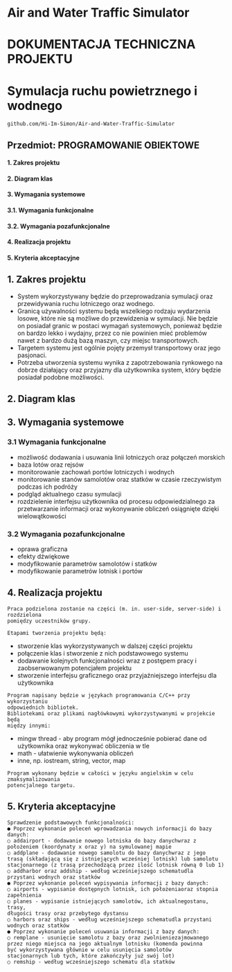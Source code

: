 # Air and Water Traffic Simulator

# DOKUMENTACJA TECHNICZNA PROJEKTU

# Symulacja ruchu powietrznego i wodnego

```
github.com/Hi-Im-Simon/Air-and-Water-Traffic-Simulator
```
## Przedmiot: PROGRAMOWANIE OBIEKTOWE

#### 1. Zakres projektu

#### 2. Diagram klas

#### 3. Wymagania systemowe

#### 3.1. Wymagania funkcjonalne

#### 3.2. Wymagania pozafunkcjonalne

#### 4. Realizacja projektu

#### 5. Kryteria akceptacyjne

## 1. Zakres projektu

- System wykorzystywany będzie do przeprowadzania symulacji oraz przewidywania
    ruchu lotniczego oraz wodnego.
- Granicą używalności systemu będą wszelkiego rodzaju wydarzenia losowe, które nie
    są możliwe do przewidzenia w symulacji. Nie będzie on posiadał granic w postaci
    wymagań systemowych, ponieważ będzie on bardzo lekko i wydajny, przez co nie
    powinien mieć problemów nawet z bardzo dużą bazą maszyn, czy miejsc
    transportowych.
- Targetem systemu jest ogólnie pojęty przemysł transportowy oraz jego pasjonaci.
- Potrzeba utworzenia systemu wynika z zapotrzebowania rynkowego na dobrze
    działający oraz przyjazny dla użytkownika system, który będzie posiadał podobne
    możliwości.


## 2. Diagram klas


## 3. Wymagania systemowe

### 3.1 Wymagania funkcjonalne

- możliwość dodawania i usuwania linii lotniczych oraz połączeń morskich
- baza lotów oraz rejsów
- monitorowanie zachowań portów lotniczych i wodnych
- monitorowanie stanów samolotów oraz statków w czasie rzeczywistym
    podczas ich podróży
- podgląd aktualnego czasu symulacji
- rozdzielenie interfejsu użytkownika od procesu odpowiedzialnego za
    przetwarzanie informacji oraz wykonywanie obliczeń osiągnięte dzięki
    wielowątkowości

### 3.2 Wymagania pozafunkcjonalne

- oprawa graficzna
- efekty dźwiękowe
- modyfikowanie parametrów samolotów i statków
- modyfikowanie parametrów lotnisk i portów


## 4. Realizacja projektu

```
Praca podzielona zostanie na części (m. in. user-side, server-side) i rozdzielona
pomiędzy uczestników grupy.
```
```
Etapami tworzenia projektu będą:
```
- stworzenie klas wykorzystywanych w dalszej części projektu
- połączenie klas i stworzenie z nich podstawowego systemu
- dodawanie kolejnych funkcjonalności wraz z postępem pracy i
    zaobserwowanym potencjałem projektu
- stworzenie interfejsu graficznego oraz przyjaźniejszego interfejsu dla
    użytkownika

```
Program napisany będzie w językach programowania C/C++ przy wykorzystaniu
odpowiednich bibliotek.
Bibliotekami oraz plikami nagłówkowymi wykorzystywanymi w projekcie będą
między innymi:
```
- mingw thread - aby program mógł jednocześnie pobierać dane od
    użytkownika oraz wykonywać obliczenia w tle
- math - ułatwienie wykonywania obliczeń
- inne, np. iostream, string, vector, map

```
Program wykonany będzie w całości w języku angielskim w celu zmaksymalizowania
potencjalnego targetu.
```

## 5. Kryteria akceptacyjne

```
Sprawdzenie podstawowych funkcjonalności:
● Poprzez wykonanie poleceń wprowadzania nowych informacji do bazy
danych:
○ addairport - dodawanie nowego lotniska do bazy danychwraz z
położeniem (koordynaty x oraz y) na symulowanej mapie
○ addplane - dodawanie nowego samolotu do bazy danychwraz z jego
trasą (składającą się z istniejących wcześniej lotnisk) lub samolotu
stacjonarnego (z trasą przechodzącą przez ilość lotnisk równą 0 lub 1)
○ addharbor oraz addship - według wcześniejszego schematudla
przystani wodnych oraz statków
● Poprzez wykonanie poleceń wypisywania informacji z bazy danych:
○ airports - wypisanie dostępnych lotnisk, ich położeniaoraz stopnia
zapełnienia
○ planes - wypisanie istniejących samolotów, ich aktualnegostanu, trasy,
długości trasy oraz przebytego dystansu
○ harbors oraz ships - według wcześniejszego schematudla przystani
wodnych oraz statków
● Poprzez wykonanie poleceń usuwania informacji z bazy danych:
○ remplane - usunięcie samolotu z bazy oraz zwolnieniezajmowanego
przez niego miejsca na jego aktualnym lotnisku (komenda powinna
być wykorzystywana głównie w celu usunięcia samolotów
stacjonarnych lub tych, które zakończyły już swój lot)
○ remship - według wcześniejszego schematu dla statków
```


